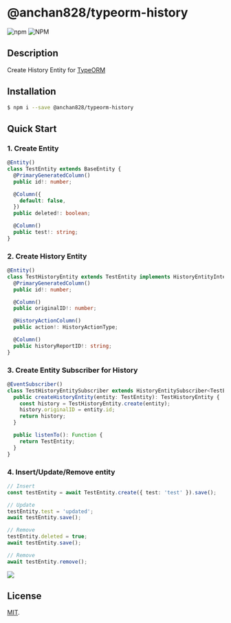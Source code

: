 # @anchan828/typeorm-history

![npm](https://img.shields.io/npm/v/@anchan828/typeorm-history.svg)
![NPM](https://img.shields.io/npm/l/@anchan828/typeorm-history.svg)

## Description

Create History Entity for [TypeORM](http://typeorm.io)

## Installation

```bash
$ npm i --save @anchan828/typeorm-history
```

## Quick Start

### 1. Create Entity

```ts
@Entity()
class TestEntity extends BaseEntity {
  @PrimaryGeneratedColumn()
  public id!: number;

  @Column({
    default: false,
  })
  public deleted!: boolean;

  @Column()
  public test!: string;
}
```

### 2. Create History Entity

```ts
@Entity()
class TestHistoryEntity extends TestEntity implements HistoryEntityInterface {
  @PrimaryGeneratedColumn()
  public id!: number;

  @Column()
  public originalID!: number;

  @HistoryActionColumn()
  public action!: HistoryActionType;

  @Column()
  public historyReportID!: string;
}
```

### 3. Create Entity Subscriber for History

```ts
@EventSubscriber()
class TestHistoryEntitySubscriber extends HistoryEntitySubscriber<TestEntity, TestHistoryEntity> {
  public createHistoryEntity(entity: TestEntity): TestHistoryEntity {
    const history = TestHistoryEntity.create(entity);
    history.originalID = entity.id;
    return history;
  }

  public listenTo(): Function {
    return TestEntity;
  }
}
```

### 4. Insert/Update/Remove entity

```ts
// Insert
const testEntity = await TestEntity.create({ test: 'test' }).save();

// Update
testEntity.test = 'updated';
await testEntity.save();

// Remove
testEntity.deleted = true;
await testEntity.save();

// Remove
await testEntity.remove();

```

![](https://i.gyazo.com/469466502dd8cbab540a8115336d2f07.png)

## License

[MIT](LICENSE).